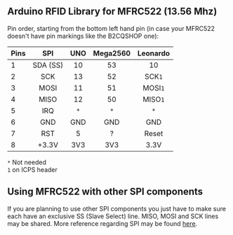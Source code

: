 Arduino RFID Library for MFRC522 (13.56 Mhz)
--------------------------------------------

Pin order, starting from the bottom left hand pin (in case your
MFRC522 doesn't have pin markings like the B2CQSHOP one):

| Pins | SPI      | UNO  | Mega2560 | Leonardo |
| ---- |:--------:|:----:|:--------:|:--------:|
| 1    | SDA (SS) |  10  |  53      | 10       |
| 2    | SCK      |  13  |  52      | SCK`1`   |
| 3    | MOSI     |  11  |  51      | MOSI`1`  |
| 4    | MISO     |  12  |  50      | MISO`1`  |
| 5    | IRQ      |  `*` |  `*`     | `*`      |
| 6    | GND      |  GND |  GND     | GND      |
| 7    | RST      |  5   |  ?       | Reset    |
| 8    | +3.3V    |  3V3 |  3V3     | 3.3V     |
`*` Not needed  
`1` on ICPS header

Using MFRC522 with other SPI components
---------------------------------------

If you are planning to use other SPI components you just have to make
sure each have an exclusive SS (Slave Select) line.  MISO, MOSI and
SCK lines may be shared. More reference regarding SPI may be found
[here](http://arduino.cc/en/Reference/SPI).
